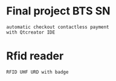 # Final project BTS SN
	automatic checkout contactless payment
	with Qtcreator IDE

# Rfid reader
	RFID UHF URD with badge
